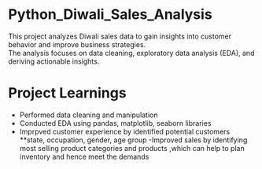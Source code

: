 # Python_Diwali_Sales_Analysis
This project analyzes Diwali sales data to gain insights into customer behavior and improve business strategies.  
The analysis focuses on data cleaning, exploratory data analysis (EDA), and deriving actionable insights.

# Project Learnings
- Performed data cleaning and manipulation
- Conducted EDA using pandas, matplotlib, seaborn libraries 
- Imprpved customer experience by identified potential customers  **state, occupation, gender,      age group
-Improved sales by identifying most selling product categories and products ,which can help to     plan inventory and hence meet the demands  

